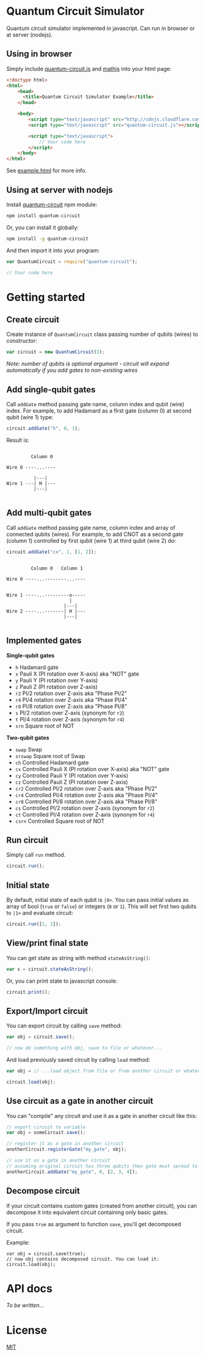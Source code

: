 Quantum Circuit Simulator
=========================

Quantum circuit simulator implemented in javascript. Can run in browser or at server (nodejs).

Using in browser
----------------

Simply include [quantum-circuit.js](quantum-circuit.js) and <a href="http://mathjs.org/" target="_blank">mathjs</a> into your html page:

```html
<!doctype html>
<html>
    <head>
      <title>Quantum Circuit Simulator Example</title>
    </head>

    <body>
		<script type="text/javascript" src="http://cdnjs.cloudflare.com/ajax/libs/mathjs/3.8.0/math.min.js"></script>
		<script type="text/javascript" src="quantum-circuit.js"></script>

		<script type="text/javascript">
		    // Your code here
		</script>
	</body>
</html>
```

See [example.html](example.html) for more info.

Using at server with nodejs
---------------------------

Install <a href="https://www.npmjs.com/package/quantum-circuit">quantum-circuit</a> npm module:

```bash
npm install quantum-circuit
```

Or, you can install it globally:

```bash
npm install -g quantum-circuit
```

And then import it into your program:

```javascript
var QuantumCircuit = require("quantum-circuit");

// Your code here

```

Getting started
===============

Create circuit
--------------

Create instance of `QuantumCircuit` class passing number of qubits (wires) to constructor:

```javascript
var circuit = new QuantumCircuit(3);
```
*Note: number of qubits is optional argument - circuit will expand automatically if you add gates to non-existing wires*

Add single-qubit gates
----------------------

Call `addGate` method passing gate name, column index and qubit (wire) index. For example, to add Hadamard as a first gate (column 0) at second qubit (wire 1) type:

```javascript
circuit.addGate("h", 0, 1);
```

Result is:

```
                  
         Column 0 
                  
Wire 0 ----...----
                  
          |---|   
Wire 1 ---| H |---
          |---|   
                  
```


Add multi-qubit gates
---------------------

Call `addGate` method passing gate name, column index and array of connected qubits (wires). For example, to add CNOT as a second gate (column 1) controlled by first qubit (wire 1) at third qubit (wire 2) do:

```javascript
circuit.addGate("cx", 1, [1, 2]);
```

```
                             
         Column 0   Column 1 
                             
Wire 0 ----...--------...----
                             
                             
Wire 1 ----...---------o-----
                       |     
                     |---|   
Wire 2 ----...-------| H |---
                     |---|   
                             
```


Implemented gates
-----------------

**Single-qubit gates**

- `h`   Hadamard gate
- `x`   Pauli X (PI rotation over X-axis) aka "NOT" gate
- `y`   Pauli Y (PI rotation over Y-axis)
- `z`   Pauli Z (PI rotation over Z-axis)
- `r2`  PI/2 rotation over Z-axis aka "Phase PI/2"
- `r4`  PI/4 rotation over Z-axis aka "Phase PI/4"
- `r8`  PI/8 rotation over Z-axis aka "Phase PI/8"
- `s`   PI/2 rotation over Z-axis (synonym for `r2`)
- `t`   PI/4 rotation over Z-axis (synonym for `r4`)
- `srn` Square root of NOT

**Two-qubit gates**

- `swap` Swap
- `srswap` Square root of Swap
- `ch`   Controlled Hadamard gate
- `cx`   Controlled Pauli X (PI rotation over X-axis) aka "NOT" gate
- `cy`   Controlled Pauli Y (PI rotation over Y-axis)
- `cz`   Controlled Pauli Z (PI rotation over Z-axis)
- `cr2`  Controlled PI/2 rotation over Z-axis aka "Phase PI/2"
- `cr4`  Controlled PI/4 rotation over Z-axis aka "Phase PI/4"
- `cr8`  Controlled PI/8 rotation over Z-axis aka "Phase PI/8"
- `cs`   Controlled PI/2 rotation over Z-axis (synonym for `r2`)
- `ct`   Controlled PI/4 rotation over Z-axis (synonym for `r4`)
- `csrn` Controlled Square root of NOT


Run circuit
-----------

Simply call `run` method.

```javascript
circuit.run();
```

Initial state
-------------

By default, initial state of each qubit is `|0>`. You can pass initial values as array of bool (`true` or `false`) or integers (`0` or `1`). This will set first two qubits to `|1>` and evaluate circuit:

```javascript
circuit.run([1, 1]);
```

View/print final state
----------------------

You can get state as string with method `stateAsString()`:

```javascript
var s = circuit.stateAsString();
```

Or, you can print state to javascript console:

```javascript
circuit.print();
```

Export/Import circuit
---------------------

You can export circuit by calling `save` method:

```javascript
var obj = circuit.save();

// now do something with obj, save to file or whatever...

```

And load previously saved circuit by calling `load` method:

```javascript
var obj = // ...load object from file or from another circuit or whatever

circuit.load(obj);

```

Use circuit as a gate in another circuit
----------------------------------------

You can "compile" any circuit and use it as a gate in another circuit like this:

```javascript
// export circuit to variable
var obj = someCircuit.save();

// register it as a gate in another circuit
anotherCircuit.registerGate("my_gate", obj);

// use it as a gate in another circuit
// assuming original circuit has three qubits then gate must spread to 3 qubits, in this example: 2, 3, 4)
anotherCircuit.addGate("my_gate", 0, [2, 3, 4]);

```

Decompose circuit
-----------------

If your circuit contains custom gates (created from another circuit), you can decompose it into equivalent circuit containing only basic gates.

If you pass `true` as argument to function `save`, you'll get decomposed circuit.

Example:
```
var obj = circuit.save(true);
// now obj contains decomposed circuit. You can load it:
circuit.load(obj);
```


API docs
========

*To be written...*

License
=======
[MIT](LICENSE)
